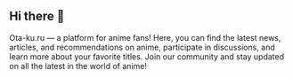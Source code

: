 ## Hi there 👋

Ota-ku.ru — a platform for anime fans! Here, you can find the latest news, articles, and recommendations on anime, participate in discussions, and learn more about your favorite titles. Join our community and stay updated on all the latest in the world of anime!
